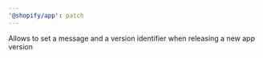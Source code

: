 ```yaml
---
'@shopify/app': patch
---
```


Allows to set a message and a version identifier when releasing a new app version
